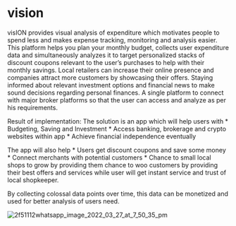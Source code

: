 # vision

visION provides visual analysis of expenditure which motivates people to spend less and makes expense tracking, monitoring and analysis easier. This platform helps you plan your monthly budget, collects user expenditure data and simultaneously analyzes it to target personalized stacks of discount coupons relevant to the user’s purchases to help with their monthly savings. Local retailers can increase their online presence and companies attract more customers by showcasing their offers. Staying informed about relevant investment options and financial news to make sound decisions regarding personal finances. A single platform to connect with major broker platforms so that the user can access and analyze as per his requirements.

Result of implementation: The solution is an app which will help users with * Budgeting, Saving and Investment * Access banking, brokerage and crypto websites within app * Achieve financial independence eventually

The app will also help * Users get discount coupons and save some money * Connect merchants with potential customers * Chance to small local shops to grow by providing them chance to woo customers by providing their best offers and services while user will get instant service and trust of local shopkeeper.

By collecting colossal data points over time, this data can be monetized and used for better analysis of users need.

![2f51112whatsapp_image_2022_03_27_at_7_50_35_pm](https://user-images.githubusercontent.com/89862963/163664885-f97d81bc-5ca4-446f-9b14-a47d153f46ff.jpeg)
